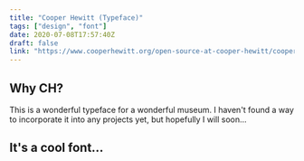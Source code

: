 ```yaml
---
title: "Cooper Hewitt (Typeface)"
tags: ["design", "font"]
date: 2020-07-08T17:57:40Z
draft: false
link: "https://www.cooperhewitt.org/open-source-at-cooper-hewitt/cooper-hewitt-the-typeface-by-chester-jenkins/"
---
```


## Why CH?

This is a wonderful typeface for a wonderful museum. I haven't found a way to incorporate it into any projects yet, but hopefully I will soon...

## It's a cool font...